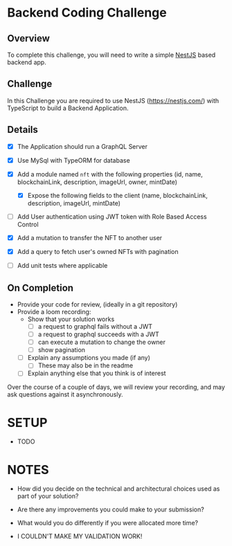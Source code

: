 # Backend Coding Challenge

## Overview

To complete this challenge, you will need to write a simple [NestJS](https://nestjs.com/) based backend app.

## Challenge

In this Challenge you are required to use NestJS (https://nestjs.com/) with TypeScript to build a Backend Application.

## Details

- [x] The Application should run a GraphQL Server
- [x] Use MySql with TypeORM for database
- [x] Add a module named `nft` with the following properties (id, name, blockchainLink, description, imageUrl, owner, mintDate)
    - [x] Expose the following fields to the client (name, blockchainLink, description, imageUrl, mintDate)
- [ ] Add User authentication using JWT token with Role Based Access Control
- [x] Add a mutation to transfer the NFT to another user
- [x] Add a query to fetch user's owned NFTs with pagination
- [ ] Add unit tests where applicable


## On Completion

- Provide your code for review, (ideally in a git repository)
- Provide a loom recording:
    - Show that your solution works
        - [ ] a request to graphql fails without a JWT
        - [ ] a request to graphql succeeds with a JWT
        - [ ] can execute a mutation to change the owner
        - [ ] show pagination
    - [ ] Explain any assumptions you made (if any)
        - [ ] These may also be in the readme
    - [ ] Explain anything else that you think is of interest

Over the course of a couple of days, we will review your recording, and may ask questions against it asynchronously.

# SETUP

- TODO

# NOTES

- How did you decide on the technical and architectural choices used as part of your solution?
- Are there any improvements you could make to your submission?
- What would you do differently if you were allocated more time?


- I COULDN'T MAKE MY VALIDATION WORK!